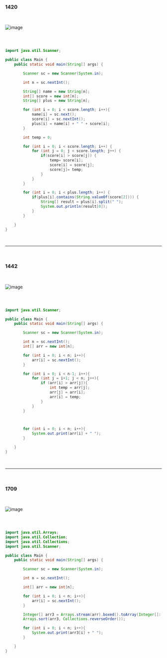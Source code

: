 ### 1420

<br/>

![image](https://user-images.githubusercontent.com/78454649/221861889-ee9ad9d2-ebee-4d5b-bc98-d8d0938454b2.png)

<br/>

```java

import java.util.Scanner;

public class Main {
    public static void main(String[] args) {

        Scanner sc = new Scanner(System.in);

        int n = sc.nextInt();

        String[] name = new String[n];
        int[] score = new int[n];
        String[] plus = new String[n];

        for (int i = 0; i < score.length; i++){
            name[i] = sc.next();
            score[i] = sc.nextInt();
            plus[i] = name[i] + " " + score[i];
        }

        int temp = 0;

        for (int i = 0; i < score.length; i++) {
            for (int j = 0; j < score.length; j++) {
                if(score[i] > score[j]) {
                    temp= score[i];
                    score[i] = score[j];
                    score[j]= temp;
                }
            }
        }

        for (int i = 0; i < plus.length; i++) {
            if(plus[i].contains(String.valueOf(score[2]))) {
                String[] result = plus[i].split(" ");
                System.out.println(result[0]);
            }
        }

    }
}

```







<br/>

---

<br/>

### 1442

<br/>

![image](https://user-images.githubusercontent.com/78454649/221862215-71c9a935-4273-451d-a9eb-7aaaabaa6159.png)

<br/>

```java

import java.util.Scanner;

public class Main {
    public static void main(String[] args) {

        Scanner sc = new Scanner(System.in);

        int n = sc.nextInt();
        int[] arr = new int[n];

        for (int i = 0; i < n; i++){
            arr[i] = sc.nextInt();
        }

        for (int i = 0; i < n-1; i++){
            for (int j = i+1; j < n; j++){
                if (arr[i] > arr[j]){
                    int temp = arr[j];
                    arr[j] = arr[i];
                    arr[i] = temp;
                }
            }
        }

        

        for (int i = 0; i < n; i++){
            System.out.print(arr[i] + " ");
        }

    }
}


```

<br/>

---

<br/>

### 1709 

<br/>

![image](https://user-images.githubusercontent.com/78454649/221862619-f0b43266-3028-41da-aba2-c3ef3068cc02.png)

<br/>

```java

import java.util.Arrays;
import java.util.Collection;
import java.util.Collections;
import java.util.Scanner;

public class Main {
    public static void main(String[] args) {

        Scanner sc = new Scanner(System.in);

        int n = sc.nextInt();

        int[] arr = new int[n];

        for (int i = 0; i < n; i++){
            arr[i] = sc.nextInt();
        }

        Integer[] arr3 = Arrays.stream(arr).boxed().toArray(Integer[]::new);
        Arrays.sort(arr3, Collections.reverseOrder());

        for (int i = 0; i < n; i++){
            System.out.print(arr3[i] + " ");
        }

    }
}


```
